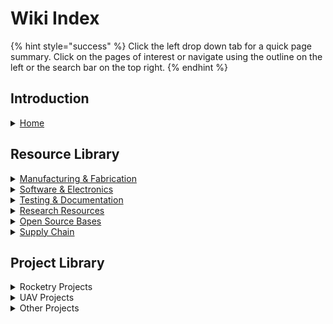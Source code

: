 # Wiki Index

{% hint style="success" %}
Click the left drop down tab for a quick page summary. Click on the pages of interest or navigate using the outline on the left or the search bar on the top right.
{% endhint %}

## Introduction

<details>

<summary><a href="../">Home</a></summary>

Homepage and landing page for the wiki

</details>

## Resource Library

<details>

<summary><a href="../resource-library/manufacturing-and-fabrication/">Manufacturing &#x26; Fabrication</a></summary>

Library of resources and reference about 3D printing, CNC machining, and anything manufacturing or fabrication.

</details>

<details>

<summary><a href="../resource-library/software-and-electronics-1/">Software &#x26; Electronics</a></summary>

Library of resources about electronics and software.

</details>

<details>

<summary><a href="../testing-and-documentation/">Testing &#x26; Documentation</a></summary>

Tools and references for testing and validation along with documentation&#x20;

</details>

<details>

<summary><a href="../page-3.md">Research Resources</a></summary>

Library of resources to research various topics for projects. This includes studying basic theory and application.&#x20;

</details>

<details>

<summary><a href="../open-development-platforms/">Open Source Bases</a></summary>

List and resources of other open source projects and design architectures we utilize in our projects.&#x20;

</details>

<details>

<summary><a href="../supply-chain-1/">Supply Chain</a></summary>

List of suppliers with our personal reviews along with Bills of Material tools.

</details>

##

## Project Library

<details>

<summary>Rocketry Projects</summary>

K-9 TVC V8

K-9 TVC Gen 2

K-9 TVC Mega

K-9 TVC Hopper

Model Rocket Landing Legs

WOOF Launch Computer

Model Rocket GCS

</details>

<details>

<summary>UAV Projects</summary>

Modular UAV Teststand

Valor sUAS

</details>

<details>

<summary>Other Projects</summary>



</details>
